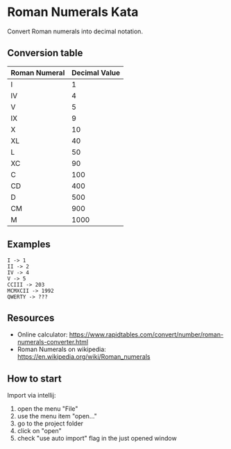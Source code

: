 # Roman Numerals Kata
Convert Roman numerals into decimal notation.

## Conversion table

| Roman Numeral | Decimal Value |
|---------------|---------------|
| I             | 1             |
| IV            | 4             |
| V             | 5             |
| IX            | 9             |
| X             | 10            |
| XL            | 40            |
| L             | 50            |
| XC            | 90            |
| C             | 100           |
| CD            | 400           |
| D             | 500           |
| CM            | 900           |
| M             | 1000          |

## Examples

```
I -> 1
II -> 2
IV -> 4
V -> 5
CCIII -> 203
MCMXCII -> 1992
QWERTY -> ???
```

## Resources

- Online calculator: https://www.rapidtables.com/convert/number/roman-numerals-converter.html
- Roman Numerals on wikipedia: https://en.wikipedia.org/wiki/Roman_numerals

## How to start 

Import via intellij:
 1. open the menu "File"
 2. use the menu item "open..."
 3. go to the project folder
 4. click on "open"
 5. check "use auto import" flag in the just opened window
